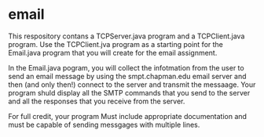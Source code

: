# email
This respository contans a TCPServer.java program and a TCPClient.java program.
Use the TCPClient.jva program as a starting point for the Email.java program that you will create for the email assignment.

In the Email.java pogram, you will collect the infotmation from the user to send an email message by using the smpt.chapman.edu email server and then (and only then!) connect to the server and transmit the messaage.  Your program shuld display all the SMTP commands that you send to the server and all the responses that you receive from the server.

For full credit, your program Must include appropriate documentation and must be capable of sending messgages with multiple lines.  
